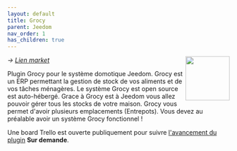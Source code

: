 ```yaml
---
layout: default
title: Grocy
parent: Jeedom
nav_order: 1
has_children: true
---
```


<img align="right" src="hotfirenet.github.io/jeedom/plugin-grocy/images/grocy_icon.png" width="100">

*→ [Lien market](https://market.jeedom.com/index.php?v=d&p=market&type=plugin&plugin_id=3945)*<br />

Plugin Grocy pour le système domotique Jeedom. Grocy est un ERP permettant la gestion de stock de vos aliments et de vos tâches ménagères. Le système Grocy est open source est auto-hébergé. Grace à Grocy est à Jeedom vous allez pouvoir gérer tous les stocks de votre maison. Grocy vous permet d'avoir plusieurs emplacements (Entrepots). 
Vous devez au préalable avoir un système Grocy fonctionnel !

Une board Trello est ouverte publiquement pour suivre [l'avancement du plugin](https://trello.com/b/mhDuOIGH/grocy) **Sur demande**.